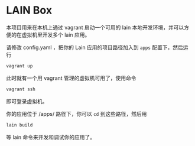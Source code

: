# LAIN Box

本项目用来在本机上通过 vagrant 启动一个可用的 lain 本地开发环境，并可以方便的在虚拟机里开发多个 lain 应用。

请修改 config.yaml ，把你的 Lain 应用的项目路径加入到 `apps` 配置下，然后运行

```sh
vagrant up
```

此时就有一个用 vagrant 管理的虚拟机可用了，使用命令

```sh
vagrant ssh
```

即可登录虚拟机。

你的应用位于 /apps/ 路径下，你可以 `cd` 到这些路径，然后用

```sh
lain build
```

等 lain 命令来开发和调试你的应用了。

